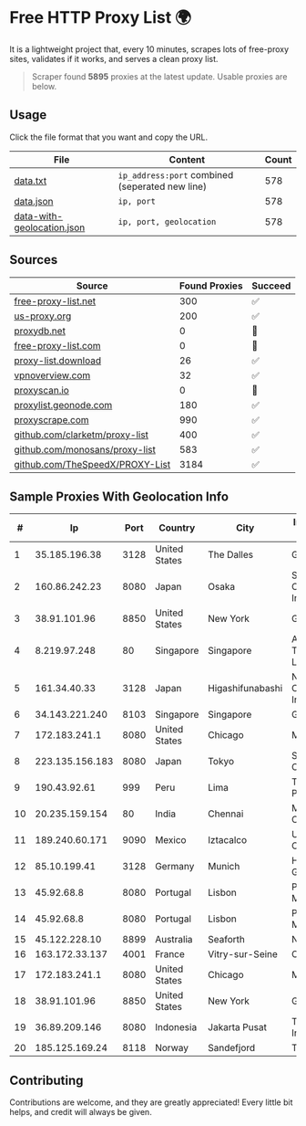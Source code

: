
# Free HTTP Proxy List 🌍

It is a lightweight project that, every 10 minutes, scrapes lots of free-proxy sites, validates if it works, and serves a clean proxy list.


> Scraper found **5895** proxies at the latest update. Usable proxies are below.

## Usage

Click the file format that you want and copy the URL.


|File|Content|Count|
|----|-------|-----|
|[data.txt](https://raw.githubusercontent.com/themiralay/Proxy-List-World/master/data.txt)|`ip_address:port` combined (seperated new line)|578|
|[data.json](https://raw.githubusercontent.com/themiralay/Proxy-List-World/master/data.json)|`ip, port`|578|
|[data-with-geolocation.json](https://raw.githubusercontent.com/themiralay/Proxy-List-World/master/data-with-geolocation.json)|`ip, port, geolocation`|578|

## Sources

|Source|Found Proxies|Succeed|
|------|-------------|-------|
|[free-proxy-list.net](https://free-proxy-list.net)|300|✅|
|[us-proxy.org](https://www.us-proxy.org)|200|✅|
|[proxydb.net](http://proxydb.net)|0|🚫|
|[free-proxy-list.com](https://free-proxy-list.com/?page=&port=&type%5B%5D=http&type%5B%5D=https&up_time=0&search=Search)|0|🚫|
|[proxy-list.download](https://www.proxy-list.download/HTTP)|26|✅|
|[vpnoverview.com](https://vpnoverview.com/privacy/anonymous-browsing/free-proxy-servers)|32|✅|
|[proxyscan.io](https://www.proxyscan.io)|0|🚫|
|[proxylist.geonode.com](https://proxylist.geonode.com/api/proxy-list?limit=300&page=1&sort_by=lastChecked&sort_type=desc&protocols=http,https)|180|✅|
|[proxyscrape.com](https://api.proxyscrape.com/v2/?request=displayproxies&protocol=http&timeout=10000&country=all&ssl=all&anonymity=all)|990|✅|
|[github.com/clarketm/proxy-list](https://raw.githubusercontent.com/clarketm/proxy-list/master/proxy-list-raw.txt)|400|✅|
|[github.com/monosans/proxy-list](https://raw.githubusercontent.com/monosans/proxy-list/main/proxies/http.txt)|583|✅|
|[github.com/TheSpeedX/PROXY-List](https://raw.githubusercontent.com/TheSpeedX/PROXY-List/master/http.txt)|3184|✅|


## Sample Proxies With Geolocation Info

|#|Ip|Port|Country|City|Internet Service Provider|
|-|--|----|-------|----|-------------------------|
|1|35.185.196.38|3128|United States|The Dalles|Google LLC|
|2|160.86.242.23|8080|Japan|Osaka|Sony Network Communications Inc|
|3|38.91.101.96|8850|United States|New York|GTHost|
|4|8.219.97.248|80|Singapore|Singapore|Alibaba (US) Technology Co., Ltd.|
|5|161.34.40.33|3128|Japan|Higashifunabashi|NTT PC Communications, Inc.|
|6|34.143.221.240|8103|Singapore|Singapore|Google LLC|
|7|172.183.241.1|8080|United States|Chicago|Microsoft|
|8|223.135.156.183|8080|Japan|Tokyo|So-net Corporation|
|9|190.43.92.61|999|Peru|Lima|Telefonica Del Peru|
|10|20.235.159.154|80|India|Chennai|Microsoft Corporation|
|11|189.240.60.171|9090|Mexico|Iztacalco|Uninet S.A. de C.V.|
|12|85.10.199.41|3128|Germany|Munich|Hetzner Online GmbH|
|13|45.92.68.8|8080|Portugal|Lisbon|Pedro Pita Mendes Vaz|
|14|45.92.68.8|8080|Portugal|Lisbon|Pedro Pita Mendes Vaz|
|15|45.122.228.10|8899|Australia|Seaforth|NETPTYLTD|
|16|163.172.33.137|4001|France|Vitry-sur-Seine|Online S.A.S.|
|17|172.183.241.1|8080|United States|Chicago|Microsoft|
|18|38.91.101.96|8850|United States|New York|GTHost|
|19|36.89.209.146|8080|Indonesia|Jakarta Pusat|Telekomunikasi Indonesia|
|20|185.125.169.24|8118|Norway|Sandefjord|TerraHost AS|



## Contributing

Contributions are welcome, and they are greatly appreciated! Every
little bit helps, and credit will always be given.

